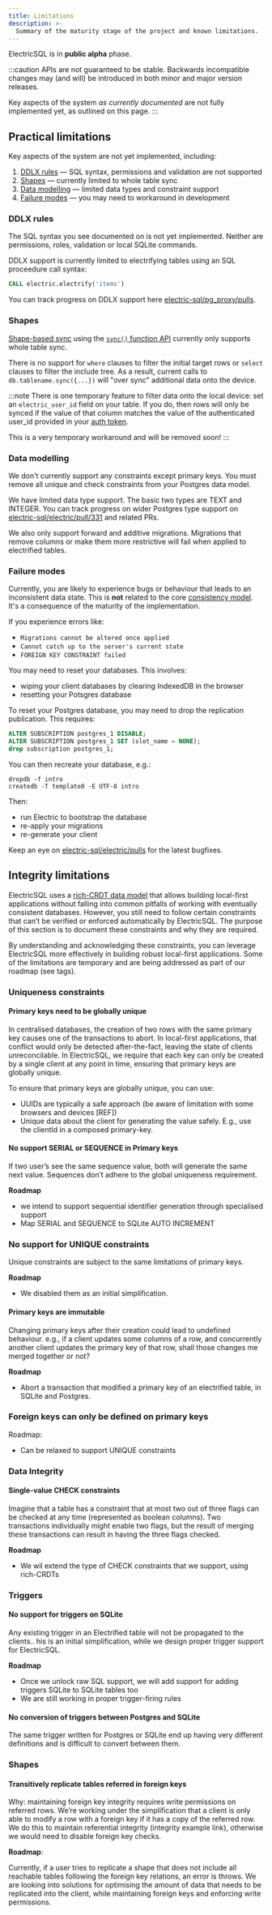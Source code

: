 ```yaml
---
title: Limitations
description: >-
  Summary of the maturity stage of the project and known limitations.
---
```


ElectricSQL is in <strong className="warning-color">public alpha</strong> phase.

:::caution
APIs are not guaranteed to be stable. Backwards incompatible changes may (and will) be introduced in both minor and major version releases.

Key aspects of the system *as currently documented* are not fully implemented yet, as outlined on this page.
:::

## Practical limitations

Key aspects of the system are not yet implemented, including:

1. [DDLX rules](#ddlx-rules) &mdash; SQL syntax, permissions and validation are not supported
2. [Shapes](#shapes) &mdash; currently limited to whole table sync
3. [Data modelling](../usage/data-modelling/index.md) &mdash; limited data types and constraint support
4. [Failure modes](#failure-modes) &mdash; you may need to workaround in development

### DDLX rules

The SQL syntax you see documented on <DocPageLink path="api/ddlx" /> is not yet implemented. Neither are permissions, roles, validation or local SQLite commands.

DDLX support is currently limited to electrifying tables using an SQL proceedure call syntax:

```sql
CALL electric.electrify('items')
```

You can track progress on DDLX support here [electric-sql/pg_proxy/pulls](https://github.com/electric-sql/pg_proxy/pulls).

### Shapes

[Shape-based sync](../usage/data-access/shapes.md) using the [`sync()` function API](../api/clients/typescript.md#sync) currently only supports whole table sync.

There is no support for `where` clauses to filter the initial target rows or `select` clauses to filter the include tree. As a result, current calls to `db.tablename.sync({...})` will "over sync" additional data onto the device.

:::note
There is one temporary feature to filter data onto the local device: set an `electric_user_id` field on your table. If you do, then rows will only be synced if the value of that column matches the value of the authenticated user_id provided in your [auth token](../usage/auth/index.md).

This is a very temporary workaround and will be removed soon!
:::

### Data modelling

We don't currently support any constraints except primary keys. You must remove all unique and check constraints from your Postgres data model.

We have limited data type support. The basic two types are TEXT and INTEGER. You can track progress on wider Postgres type support on [electric-sql/electric/pull/331](https://github.com/electric-sql/electric/pull/331) and related PRs.

We also only support forward and additive migrations. Migrations that remove columns or make them more restrictive will fail when applied to electrified tables.

### Failure modes

Currently, you are likely to experience bugs or behaviour that leads to an inconsistent data state. This is **not** related to the core [consistency model](./consistency.md). It's a consequence of the maturity of the implementation.

If you experience errors like:

- `Migrations cannot be altered once applied`
- `Cannot catch up to the server's current state` 
- `FOREIGN KEY CONSTRAINT failed`

You may need to reset your databases. This involves:

- wiping your client databases by clearing IndexedDB in the browser
- resetting your Potsgres database

To reset your Postgres database, you may need to drop the replication publication. This requires:

```sql
ALTER SUBSCRIPTION postgres_1 DISABLE;
ALTER SUBSCRIPTION postgres_1 SET (slot_name = NONE);
drop subscription postgres_1;
```

You can then recreate your database, e.g.:

```shell
dropdb -f intro
createdb -T template0 -E UTF-8 intro
```

Then:

- run Electric to bootstrap the database
- re-apply your migrations
- re-generate your client

Keep an eye on [electric-sql/electric/pulls](https://github.com/electric-sql/electric) for the latest bugfixes.

## Integrity limitations

ElectricSQL uses a [rich-CRDT data model](./consistency.md#rich-crdts) that allows building local-first applications without falling into common pitfalls of working with eventually consistent databases. However, you still need to follow certain constraints that can’t be verified or enforced automatically by ElectricSQL. The purpose of this section is to document these constraints and why they are required.

By understanding and acknowledging these constraints, you can leverage ElectricSQL more effectively in building robust local-first applications. Some of the limitations are temporary and are being addressed as part of our roadmap (see tags).

### Uniqueness constraints

#### Primary keys need to be globally unique

In centralised databases, the creation of two rows with the same primary key causes one of the transactions to abort. In local-first applications, that conflict would only be detected after-the-fact, leaving the state of clients unreconcilable. In ElectricSQL, we require that each key can only be created by a single client at any point in time, ensuring that primary keys are globally unique.

To ensure that primary keys are globally unique, you can use:

- UUIDs are typically a safe approach (be aware of limitation with some browsers and devices [REF])
- Unique data about the client for generating the value safely. E.g., use the clientId in a composed primary-key.

#### No support SERIAL or SEQUENCE in Primary keys

If two user’s see the same sequence value, both will generate the same next value. Sequences don’t adhere to the global uniqueness requirement.

**Roadmap**

- we intend to support sequential identifier generation through specialised support
- Map SERIAL and SEQUENCE to SQLite AUTO INCREMENT

### No support for UNIQUE constraints

Unique constraints are subject to the same limitations of primary keys.

**Roadmap**

- We disabled them as an initial simplification.

#### Primary keys are immutable

Changing primary keys after their creation could lead to undefined behaviour. e.g., if a client updates some columns of a row, and concurrently another client updates the primary key of that row, shall those changes me merged together or not?

**Roadmap**

- Abort a transaction that modified a primary key of an electrified table, in SQLite and Postgres.

### Foreign keys can only be defined on primary keys

Roadmap:

- Can be relaxed to support UNIQUE constraints

### Data Integrity

#### Single-value CHECK constraints

Imagine that a table has a constraint that at most two out of three flags can be checked at any time (represented as boolean columns). Two transactions individually might enable two flags, but the result of merging these transactions can result in having the three flags checked.

**Roadmap**

- We wil extend the type of CHECK constraints that we support, using rich-CRDTs

### Triggers

#### No support for triggers on SQLite

Any existing trigger in an Electrified table will not be propagated to the clients.. his is an initial simplification, while we design proper trigger support for ElectricSQL.

**Roadmap**

- Once we unlock raw SQL support, we will add support for adding triggers SQLite to SQLite tables too
- We are still working in proper trigger-firing rules

#### No conversion of triggers between Postgres and SQLite

The same trigger written for Postgres or SQLite end up having very different definitions and is difficult to convert between them.

### Shapes

#### Transitively replicate tables referred in foreign keys

Why: maintaining foreign key integrity requires write permissions on referred rows. We’re working under the simplification that a client is only able to modify a row with a foreign key if it has a copy of the referred row. We do this to maintain referential integrity (integrity example link), otherwise we would need to disable foreign key checks.

**Roadmap**:

Currently, if a user tries to replicate a shape that does not include all reachable tables following the foreign key relations, an error is throws. We are looking into solutions for optimising the amount of data that needs to be replicated into the client, while maintaining foreign keys and enforcing write permissions.

